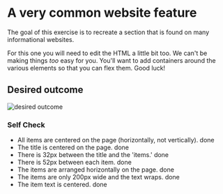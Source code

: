 # A very common website feature

The goal of this exercise is to recreate a section that is found on many informational websites.

For this one you will need to edit the HTML a little bit too. We can't be making things _too_ easy for you. You'll want to add containers around the various elements so that you can flex them. Good luck!

## Desired outcome

![desired outcome](./desired-outcome.png)

### Self Check

- All items are centered on the page (horizontally, not vertically). done
- The title is centered on the page. done
- There is 32px between the title and the 'items.' done
- There is 52px between each item. done
- The items are arranged horizontally on the page. done
- The items are only 200px wide and the text wraps. done
- The item text is centered. done
